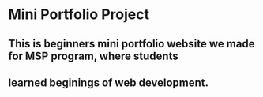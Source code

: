 # Mini Portfolio Project
## This is beginners mini portfolio website we made for MSP program, where students
## learned beginings of web development.